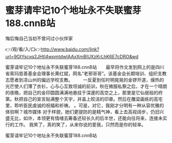 # 蜜芽请牢记10个地址永不失联蜜芽188.cnnB站
悔后悔自己当初不曾问过小伙伴家

👉/观/看/入/口👉http://www.baidu.com/link?url=9GtYscxq2JHtl4wpmtdwIAAxXmBlUXzKrLhK6E7cDRO&wd

蜜芽请牢记10个地址永不失联蜜芽188.cnnB站　　最早将作文发到网上的是四川省索玛慈善基金会理事长黄红斌，网名“老邪哥哥”。该基金会长期培训、组织支教志愿者到凉山州的偏远学校支教。
　　一反夏到任时明晃晃的金锣开道，燥热的光芒使人们薄了衣衫，心与心互致坦诚的前训，秋在微服私察之后，才在一个晴朗的夜晚，把自己的金印圆圆满满地悬挂于深邃的高空之上，那里是它仙居般的府第。秋把自己的宣言贴满整个天宇，并盖上皎洁的印章。然后在雕梁画栋的高宅里，聆听臣民虔诚的祝福和祈祷。
。可是，对它，我刚才分明有一种从容优雅的体验啊？城市媒体
对于样貌，她们更提防的是精气神，看上去高视阔步，仍旧兴盛无比，如许，本领更有情绪去筹备还较长久的后半世，还能向往将来，连接未实行的工作。
我笑了，真的笑了，从来你说的爱我，只然而是你的轻率。

蜜芽请牢记10个地址永不失联蜜芽188.cnnB站
